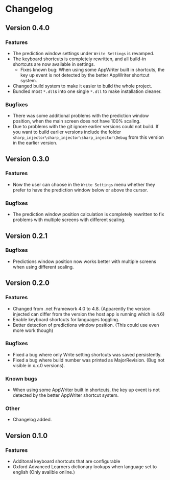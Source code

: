 # Changelog

## Version 0.4.0

### Features

- The prediction window settings under `Write Settings` is revamped.
- The keyboard shortcuts is completely rewritten, and all build-in shortcuts are now available in settings.
  - Fixes known bug: When using some AppWriter built in shortcuts, the key up event is not detected by the better AppWriter shortcut system.
- Changed build system to make it easier to build the whole project.
- Bundled most `*.dll`s into one single `*.dll` to make installation cleaner.

### Bugfixes

- There was some additional problems with the prediction window position, when the main screen does not have 100% scaling.
- Due to problems with the git ignore earlier versions could not build. If you want to build earlier versions include the folder `sharp_injector\sharp_injector\sharp_injector\Debug` from this version in the earlier version.

## Version 0.3.0

### Features

- Now the user can choose in the `Write Settings` menu whether they prefer to have the prediction window below or above the cursor.

### Bugfixes

- The prediction window position calculation is completely rewritten to fix problems with multiple screens with different scaling.

## Version 0.2.1

### Bugfixes

- Predictions window position now works better with multiple screens when using different scaling.

## Version 0.2.0

### Features

- Changed from .net Framework 4.0 to 4.8. (Apparently the version injected can differ from the version the host app is running which is 4.6)
- Enable keyboard shortcuts for languages toggling.
- Better detection of predictions window position. (This could use even more work though)

### Bugfixes

- Fixed a bug where only Write setting shortcuts was saved persistently.
- Fixed a bug where build number was printed as MajorRevision. (Bug not visible in x.x.0 versions).

### Known bugs

- When using some AppWriter built in shortcuts, the key up event is not detected by the better AppWriter shortcut system.

### Other

- Changelog added.

## Version 0.1.0

### Features

- Additonal keyboard shortcuts that are configurable
- Oxford Advanced Learners dictionary lookups when language set to english (Only avalible online.)
